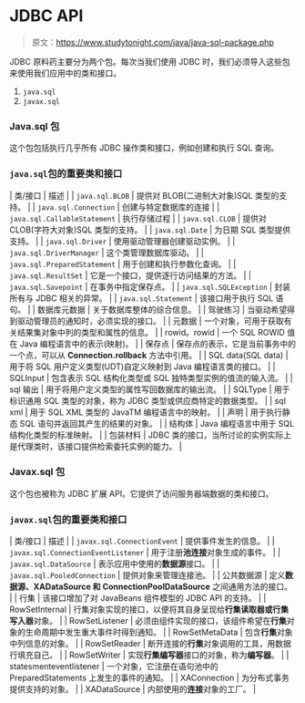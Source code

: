 # JDBC API

> 原文：<https://www.studytonight.com/java/java-sql-package.php>

JDBC 原料药主要分为两个包。每次当我们使用 JDBC 时，我们必须导入这些包来使用我们应用中的类和接口。

1.  `java.sql`
2.  `javax.sql`

### Java.sql 包

这个包包括执行几乎所有 JDBC 操作类和接口，例如创建和执行 SQL 查询。

### `java.sql`包的重要类和接口

| 类/接口 | 描述 |
| `java.sql.BLOB` | 提供对 BLOB(二进制大对象)SQL 类型的支持。 |
| `java.sql.Connection` | 创建与特定数据库的连接 |
| `java.sql.CallableStatement` | 执行存储过程 |
| `java.sql.CLOB` | 提供对 CLOB(字符大对象)SQL 类型的支持。 |
| `java.sql.Date` | 为日期 SQL 类型提供支持。 |
| `java.sql.Driver` | 使用驱动管理器创建驱动实例。 |
| `java.sql.DriverManager` | 这个类管理数据库驱动。 |
| `java.sql.PreparedStatement` | 用于创建和执行参数化查询。 |
| `java.sql.ResultSet` | 它是一个接口，提供逐行访问结果的方法。 |
| `java.sql.Savepoint` | 在事务中指定保存点。 |
| `java.sql.SQLException` | 封装所有与 JDBC 相关的异常。 |
| `java.sql.Statement` | 该接口用于执行 SQL 语句。 |
| 数据库元数据 | 关于数据库整体的综合信息。 |
| 驾驶练习 | 当驱动希望得到驱动管理员的通知时，必须实现的接口。 |
| 元数据 | 一个对象，可用于获取有关结果集对象中列的类型和属性的信息。 |
| rowid。rowid | 一个 SQL ROWID 值在 Java 编程语言中的表示(映射)。 |
| 保存点 | 保存点的表示，它是当前事务中的一个点，可以从 **Connection.rollback** 方法中引用。 |
| SQL data(SQL data) | 用于将 SQL 用户定义类型(UDT)自定义映射到 Java 编程语言类的接口。 |
| SQLInput | 包含表示 SQL 结构化类型或 SQL 独特类型实例的值流的输入流。 |
| sql 输出 | 用于将用户定义类型的属性写回数据库的输出流。 |
| SQLType | 用于标识通用 SQL 类型的对象，称为 JDBC 类型或供应商特定的数据类型。 |
| sql xml | 用于 SQL XML 类型的 JavaTM 编程语言中的映射。 |
| 声明 | 用于执行静态 SQL 语句并返回其产生的结果的对象。 |
| 结构体 | Java 编程语言中用于 SQL 结构化类型的标准映射。 |
| 包装材料 | JDBC 类的接口，当所讨论的实例实际上是代理类时，该接口提供检索委托实例的能力。 |

### Javax.sql 包

这个包也被称为 JDBC 扩展 API。它提供了访问服务器端数据的类和接口。

### `javax.sql`包的重要类和接口

| 类/接口 | 描述 |
| `javax.sql.ConnectionEvent` | 提供事件发生的信息。 |
| `javax.sql.ConnectionEventListener` | 用于注册**池连接**对象生成的事件。 |
| `javax.sql.DataSource` | 表示应用中使用的**数据源**接口。 |
| `javax.sql.PooledConnection` | 提供对象来管理连接池。 |
| 公共数据源 | 定义**数据源、XADataSource 和 ConnectionPoolDataSource** 之间通用方法的接口。 |
| 行集 | 该接口增加了对 JavaBeans 组件模型的 JDBC API 的支持。 |
| RowSetInternal | 行集对象实现的接口，以便将其自身呈现给**行集读取器或行集写入器**对象。 |
| RowSetListener | 必须由组件实现的接口，该组件希望在**行集**对象的生命周期中发生重大事件时得到通知。 |
| RowSetMetaData | 包含**行集**对象中列信息的对象。 |
| RowSetReader | 断开连接的**行集**对象调用的工具，用数据行填充自己。 |
| RowSetWriter | 实现**行集编写器**接口的对象，称为**编写器**。 |
| statesmenteventlistener | 一个对象，它注册在语句池中的 PreparedStatements 上发生的事件的通知。 |
| XAConnection | 为分布式事务提供支持的对象。 |
| XADataSource | 内部使用的**连接**对象的工厂。 |